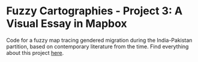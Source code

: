 # Fuzzy Cartographies - Project 3: A Visual Essay in Mapbox
Code for a fuzzy map tracing gendered migration during the India-Pakistan partition, based on contemporary literature from the time.
Find everything about this project [here](https://shw3ta.github.io/mapbox-2/).
